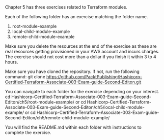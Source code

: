 Chapter 5 has three exercises related to Terraform modules. 

Each of the following folder has an exercise matching the folder name. 

1. root-module-example
2. local-child-module-example
3. remote-child-module-example

Make sure you delete the resources at the end of the exercise as these are real resources getting provisioned in your AWS account and incurs charges. The exercise should not cost more than a dollar if you finish it within 3 to 4 hours. 

Make sure you have cloned the repository. If not, run the following command:
git clone https://github.com/PacktPublishing/Hashicorp-Certified-Terraform-Associate-003-Exam-guide-Second-Editon.git

You can navigate to each folder for the exercise depending on your interest. 
cd Hashicorp-Certified-Terraform-Associate-003-Exam-guide-Second-Editon/ch5/root-module-example/
or
cd Hashicorp-Certified-Terraform-Associate-003-Exam-guide-Second-Editon/ch5/local-child-module-example/
or
cd Hashicorp-Certified-Terraform-Associate-003-Exam-guide-Second-Editon/ch5/remote-child-module-example/

You will find the README.md within each folder with instructions to complete the exercise. 